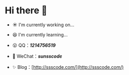 # Hi there :clap:

- :sunny: I'm currently working on...

- :laughing: I'm currently learning...

- :open_mouth: QQ：***1214756519***

- :open_hands: WeChat：***sunsscode***

- :sparkles: Blog：[http://ssscode.com/](http://ssscode.com/) 
